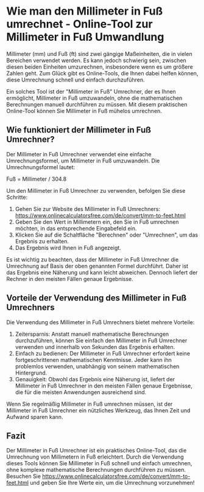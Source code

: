 Wie man den Millimeter in Fuß umrechnet - Online-Tool zur Millimeter in Fuß Umwandlung
======================================================================================

Millimeter (mm) und Fuß (ft) sind zwei gängige Maßeinheiten, die in vielen Bereichen verwendet werden. Es kann jedoch schwierig sein, zwischen diesen beiden Einheiten umzurechnen, insbesondere wenn es um größere Zahlen geht. Zum Glück gibt es Online-Tools, die Ihnen dabei helfen können, diese Umrechnung schnell und einfach durchzuführen.

Ein solches Tool ist der "Millimeter in Fuß" Umrechner, der es Ihnen ermöglicht, Millimeter in Fuß umzuwandeln, ohne die mathematischen Berechnungen manuell durchführen zu müssen. Mit diesem praktischen Online-Tool können Sie Millimeter in Fuß mühelos umrechnen.

Wie funktioniert der Millimeter in Fuß Umrechner?
-------------------------------------------------

Der Millimeter in Fuß Umrechner verwendet eine einfache Umrechnungsformel, um Millimeter in Fuß umzuwandeln. Die Umrechnungsformel lautet:

Fuß = Millimeter / 304.8

Um den Millimeter in Fuß Umrechner zu verwenden, befolgen Sie diese Schritte:

1. Gehen Sie zur Website des Millimeter in Fuß Umrechners: <https://www.onlinecalculatorsfree.com/de/convert/mm-to-feet.html>
2. Geben Sie den Wert in Millimetern ein, den Sie in Fuß umrechnen möchten, in das entsprechende Eingabefeld ein.
3. Klicken Sie auf die Schaltfläche "Berechnen" oder "Umrechnen", um das Ergebnis zu erhalten.
4. Das Ergebnis wird Ihnen in Fuß angezeigt.

Es ist wichtig zu beachten, dass der Millimeter in Fuß Umrechner die Umrechnung auf Basis der oben genannten Formel durchführt. Daher ist das Ergebnis eine Näherung und kann leicht abweichen. Dennoch liefert der Rechner in den meisten Fällen genaue Ergebnisse.

Vorteile der Verwendung des Millimeter in Fuß Umrechners
--------------------------------------------------------

Die Verwendung des Millimeter in Fuß Umrechners bietet mehrere Vorteile:

1. Zeitersparnis: Anstatt manuell mathematische Berechnungen durchzuführen, können Sie einfach den Millimeter in Fuß Umrechner verwenden und innerhalb von Sekunden das Ergebnis erhalten.
2. Einfach zu bedienen: Der Millimeter in Fuß Umrechner erfordert keine fortgeschrittenen mathematischen Kenntnisse. Jeder kann ihn problemlos verwenden, unabhängig von seinem mathematischen Hintergrund.
3. Genauigkeit: Obwohl das Ergebnis eine Näherung ist, liefert der Millimeter in Fuß Umrechner in den meisten Fällen genaue Ergebnisse, die für die meisten Anwendungen ausreichend sind.

Wenn Sie regelmäßig Millimeter in Fuß umrechnen müssen, ist der Millimeter in Fuß Umrechner ein nützliches Werkzeug, das Ihnen Zeit und Aufwand sparen kann.

Fazit
-----

Der Millimeter in Fuß Umrechner ist ein praktisches Online-Tool, das die Umrechnung von Millimetern in Fuß erleichtert. Durch die Verwendung dieses Tools können Sie Millimeter in Fuß schnell und einfach umrechnen, ohne komplexe mathematische Berechnungen durchführen zu müssen. Besuchen Sie <https://www.onlinecalculatorsfree.com/de/convert/mm-to-feet.html> und geben Sie Ihre Werte ein, um die Umrechnung vorzunehmen!